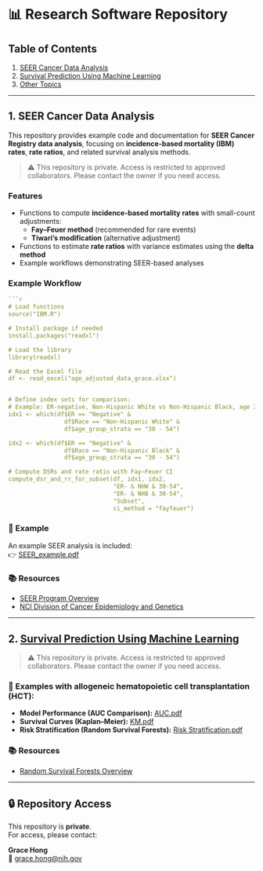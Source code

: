 # 📊 Research Software Repository

## Table of Contents
1. [SEER Cancer Data Analysis](#1-seer-cancer-data-analysis)
2. [Survival Prediction Using Machine Learning](#2-Survival-Prediction-Using-Machine-Learning)
3. [Other Topics](#3-other-topics)

---


## 1. SEER Cancer Data Analysis

This repository provides example code and documentation for **SEER Cancer Registry data analysis**, focusing on **incidence-based mortality (IBM) rates**, **rate ratios**, and related survival analysis methods.

> ⚠️ This repository is private. Access is restricted to approved collaborators. Please contact the owner if you need access.



###  Features
- Functions to compute **incidence-based mortality rates** with small-count adjustments:
  - **Fay–Feuer method** (recommended for rare events)  
  - **Tiwari’s modification** (alternative adjustment)  
- Functions to estimate **rate ratios** with variance estimates using the **delta method**  
- Example workflows demonstrating SEER-based analyses  



### Example Workflow

```r
```r
# Load functions
source("IBM.R")

# Install package if needed
install.packages("readxl")

# Load the library
library(readxl)

# Read the Excel file
df <- read_excel("age_adjusted_data_grace.xlsx")


# Define index sets for comparison:
# Example: ER-negative, Non-Hispanic White vs Non-Hispanic Black, age 30–54
idx1 <- which(df$ER == "Negative" &
                df$Race == "Non-Hispanic White" &
                df$age_group_strata == "30 - 54")

idx2 <- which(df$ER == "Negative" &
                df$Race == "Non-Hispanic Black" &
                df$age_group_strata == "30 - 54")

# Compute DSRs and rate ratio with Fay–Feuer CI
compute_dsr_and_rr_for_subset(df, idx1, idx2,
                              "ER- & NHW & 30-54",
                              "ER- & NHB & 30-54",
                              "Subset",
                              ci_method = "fayfeuer")
```


### 📄 Example 

An example SEER analysis is included:  
👉 [SEER_example.pdf](SEER_example.pdf)  



### 📚 Resources
- [SEER Program Overview](https://seer.cancer.gov/)  
- [NCI Division of Cancer Epidemiology and Genetics](https://dceg.cancer.gov/)  


---
## 2. [Survival Prediction Using Machine Learning](#2-survival-prediction-using-machine-learning)

> ⚠️ This repository is private. Access is restricted to approved collaborators. Please contact the owner if you need access.


### 📄 Examples with allogeneic hematopoietic cell transplantation (HCT):

- **Model Performance (AUC Comparison):** [AUC.pdf](model_auc_comparison.pdf)  
- **Survival Curves (Kaplan–Meier):** [KM.pdf](km_plots.pdf)  
- **Risk Stratification (Random Survival Forests):** [Risk Stratification.pdf](rsf_risk_groups.pdf)  

### 📚 Resources
- [Random Survival Forests Overview](https://www.randomforestsrc.org/articles/survival.html)  


---
## 🔒 Repository Access

This repository is **private**.  
For access, please contact:

**Grace Hong**  
📧 [grace.hong@nih.gov](mailto:grace.hong@nih.gov)  

